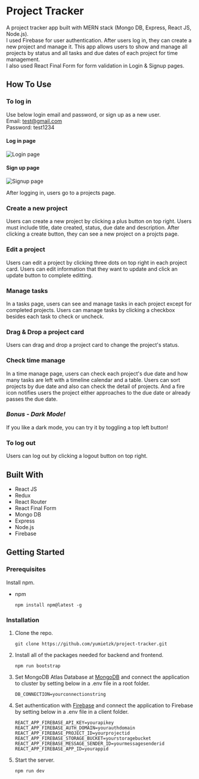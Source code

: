 # Project Tracker



A project tracker app built with MERN stack (Mongo DB, Express, React JS, Node.js).  
I used Firebase for user authentication. After users log in, they can create a new project and manage it. This app allows users to show and manage all projects by status and all tasks and due dates of each project for time management.  
I also used React Final Form for form validation in Login & Signup pages.

## How To Use

### To log in

Use below login email and password, or sign up as a new user.  
Email: test@gmail.com  
Password: test1234

#### Log in page

![Login page](https://user-images.githubusercontent.com/61277579/159061477-538f2bfc-e4b4-407f-abc2-e6341d3ed1a0.jpeg)

#### Sign up page

![Signup page](https://user-images.githubusercontent.com/61277579/159061621-44489a05-14ff-4408-a539-3cb2fdc94fda.jpeg)

After logging in, users go to a projects page.

### Create a new project

Users can create a new project by clicking a plus button on top right. Users must include title, date created, status, due date and description. After clicking a create button, they can see a new project on a projcts page. 

### Edit a project

Users can edit a project by clicking three dots on top right in each project card. Users can edit information that they want to update and click an update button to complete editting.

### Manage tasks

In a tasks page, users can see and manage tasks in each project except for completed projects. Users can manage tasks by clicking a checkbox besides each task to check or uncheck.


### Drag & Drop a project card

Users can drag and drop a project card to change the project's status.


### Check time manage

In a time manage page, users can check each project's due date and how many tasks are left with a timeline calendar and a table. Users can sort projects by due date and also can check the detail of projects. And a fire icon notifies users the project either approaches to the due date or already passes the due date.


### **_Bonus - Dark Mode!_**

If you like a dark mode, you can try it by toggling a top left button!


### To log out

Users can log out by clicking a logout button on top right.  


## Built With

- React JS
- Redux
- React Router
- React Final Form
- Mongo DB
- Express
- Node.js
- Firebase

## Getting Started

### Prerequisites

Install npm.

- npm
  ```
  npm install npm@latest -g
  ```

### Installation

1. Clone the repo.
   ```
   git clone https://github.com/yumietzk/project-tracker.git
   ```
2. Install all of the packages needed for backend and frontend.
   ```
   npm run bootstrap
   ```
3. Set MongoDB Atlas Database at [MongoDB](https://cloud.mongodb.com/account) and connect the application to cluster by setting below in a .env file in a root folder.
   ```
   DB_CONNECTION=yourconnectionstring
   ```
4. Set authentication with [Firebase](https://console.firebase.google.com/u/0/) and connect the application to Firebase by setting below in a .env file in a client folder.
   ```
   REACT_APP_FIREBASE_API_KEY=yourapikey
   REACT_APP_FIREBASE_AUTH_DOMAIN=yourauthdomain
   REACT_APP_FIREBASE_PROJECT_ID=yourprojectid
   REACT_APP_FIREBASE_STORAGE_BUCKET=yourstoragebucket
   REACT_APP_FIREBASE_MESSAGE_SENDER_ID=yourmessagesenderid
   REACT_APP_FIREBASE_APP_ID=yourappid
   ```
5. Start the server.
   ```
   npm run dev
   ```
   <!-- 6. Start the server.
      ```
      npm run start
      ``` -->

<!-- ### Testing

- Run tests.
  ```
  npm run test
  ``` -->


